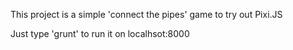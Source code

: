 This project is a simple 'connect the pipes' game to try out Pixi.JS

Just type 'grunt' to run it on localhsot:8000
